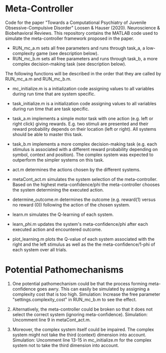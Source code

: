 # Meta-Controller

Code for the paper "Towards a Computational Psychiatry of Juvenile Obsessive-Compulsive Disorder" Loosen & Hauser (2020). Neuroscience & Biobehavioral Reviews.
This repository contains the MATLAB code used to simulate the meta-controller framework proposed in the paper. 


-  RUN_mc_a.m sets all free parameters and runs through task_a, a low-complexity game (see description below). 
-  RUN_mc_b.m sets all free parameters and runs through task_b, a more complex decision-making task (see description below). 

The following functions will be described in the order that they are called by RUN_mc_a.m and RUN_mc_b.m. 

-  mc_initialize.m is a initialization code assigning values to all variables during run time that are system specific. 
-  task_initialize.m is a initialization code assigning values to all variables during run time that are task specific. 

-  task_a.m implements a simple motor task with one action (e.g. left or right click) giving rewards. E.g. two stimuli are presented and their reward probability depends on their location (left or right). All systems should be able to master this task.
-  task_b.m implements a more complex decision-making task (e.g. each stimulus is associated with a different reward probability depending on  symbol, context and position). The complex system was expected to outperform the simpler systems on this task. 

-  act.m determines the actions chosen by the different systems. 
-  metaCont_act.m simulates the system selection of the meta-controller. Based on the highest meta-confidence/phi the meta-controller chooses the system determining the executed action.
-  determine_outcome.m determines the outcome (e.g. reward(1) versus no reward (0)) following the action of the chosen system.
-  learn.m simulates the Q-learning of each system.
-  learn_phi.m updates the system's meta-confidence/phi after each executed action and encountered outcome.

-  plot_learning.m plots the Q-value of each system associated with the right and the left stimulus as well as the the meta-confidence/1-phi of each system over all trials.

# Potential Pathomechanisms

1. One potential pathomechanism could be that the process forming meta-confidence goes awry. This can easily be simulated by assigning a complexity cost that is too high. 
Simulation: Increase the free parameter "settings.complexity_cost" in RUN_mc_b.m to see the effect. 

2. Alternatively, the meta-controller could be broken so that it does not select the correct system (ignoring meta-confidence). 
Simulation: Uncomment line 9 in metaCont_act.m.

3. Moreover, the complex system itself could be impaired. The complex system might not take the third (context) dimension into account. 
Simulation: Uncomment line 13-15 in mc_initialize.m for the complex system not to take the third dimension into account. 

